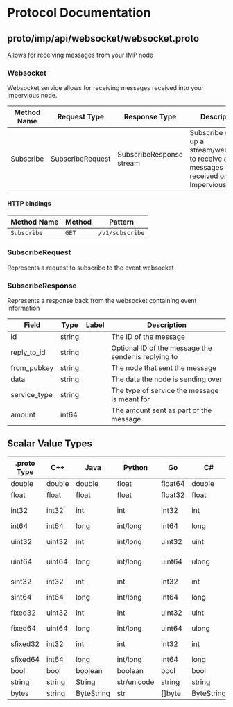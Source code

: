 # Protocol Documentation
<a name="top"></a>

<!--
## Table of Contents

- [proto/imp/api/websocket/websocket.proto](#proto/imp/api/websocket/websocket.proto)
    - [SubscribeRequest](#websocket.SubscribeRequest)
    - [SubscribeResponse](#websocket.SubscribeResponse)

    - [Websocket](#websocket.Websocket)

- [Scalar Value Types](#scalar-value-types)



<a name="proto/imp/api/websocket/websocket.proto"></a>
<p align="right"><a href="#top">Top</a></p>

-->

## proto/imp/api/websocket/websocket.proto
Allows for receiving messages from your IMP node



<a name="websocket.Websocket"></a>

### Websocket
Websocket service allows for receiving messages received into your Impervious node.

| Method Name | Request Type | Response Type | Description |
| ----------- | ------------ | ------------- | ------------|
| Subscribe | SubscribeRequest | SubscribeResponse stream | Subscribe opens up a stream/websocket to receive all messages received on your Impervious node. |


#### HTTP bindings

| Method Name | Method | Pattern |
| ----------- | ------ | ------- |
| `Subscribe` | `GET` | `/v1/subscribe` <!-- end services -->



<a name="websocket.SubscribeRequest"></a>

### SubscribeRequest
Represents a request to subscribe to the event websocket






<a name="websocket.SubscribeResponse"></a>

### SubscribeResponse
Represents a response back from the websocket containing event information


| Field | Type | Label | Description |
| ----- | ---- | ----- | ----------- |
| id | string |  | The ID of the message |
| reply_to_id | string |  | Optional ID of the message the sender is replying to |
| from_pubkey | string |  | The node that sent the message |
| data | string |  | The data the node is sending over |
| service_type | string |  | The type of service the message is meant for |
| amount | int64 |  | The amount sent as part of the message |





 <!-- end messages -->

 <!-- end enums -->

 <!-- end HasExtensions -->

## Scalar Value Types

| .proto Type | C++ | Java | Python | Go | C# | PHP | Ruby |
| ----------- | --- | ---- | ------ | -- | -- | --- | ---- |
| <a name="double" /> double | double | double | float | float64 | double | float | Float |
| <a name="float" /> float | float | float | float | float32 | float | float | Float |
| <a name="int32" /> int32 | int32 | int | int | int32 | int | integer | Bignum or Fixnum (as required) |
| <a name="int64" /> int64 | int64 | long | int/long | int64 | long | integer/string | Bignum |
| <a name="uint32" /> uint32 | uint32 | int | int/long | uint32 | uint | integer | Bignum or Fixnum (as required) |
| <a name="uint64" /> uint64 | uint64 | long | int/long | uint64 | ulong | integer/string | Bignum or Fixnum (as required) |
| <a name="sint32" /> sint32 | int32 | int | int | int32 | int | integer | Bignum or Fixnum (as required) |
| <a name="sint64" /> sint64 | int64 | long | int/long | int64 | long | integer/string | Bignum |
| <a name="fixed32" /> fixed32 | uint32 | int | int | uint32 | uint | integer | Bignum or Fixnum (as required) |
| <a name="fixed64" /> fixed64 | uint64 | long | int/long | uint64 | ulong | integer/string | Bignum |
| <a name="sfixed32" /> sfixed32 | int32 | int | int | int32 | int | integer | Bignum or Fixnum (as required) |
| <a name="sfixed64" /> sfixed64 | int64 | long | int/long | int64 | long | integer/string | Bignum |
| <a name="bool" /> bool | bool | boolean | boolean | bool | bool | boolean | TrueClass/FalseClass |
| <a name="string" /> string | string | String | str/unicode | string | string | string | String (UTF-8) |
| <a name="bytes" /> bytes | string | ByteString | str | []byte | ByteString | string | String (ASCII-8BIT) |
